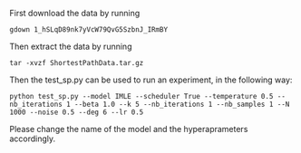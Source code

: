 First download the data by running
```
gdown 1_hSLqD89nk7yVcW79QvG5SzbnJ_IRmBY
```
Then extract the data by running
```
tar -xvzf ShortestPathData.tar.gz
```

Then the test_sp.py can be used to run an experiment, in the following way:
```
python test_sp.py --model IMLE --scheduler True --temperature 0.5 --nb_iterations 1 --beta 1.0 --k 5 --nb_iterations 1 --nb_samples 1 --N 1000 --noise 0.5 --deg 6 --lr 0.5
```
Please change the name of the model and the hyperaprameters accordingly.
